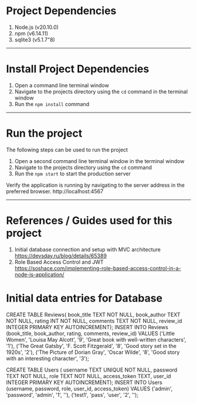 # Project Dependencies
1. Node.js (v20.10.0)
2. npm (v6.14.11)
3. sqlite3 (v5.1.7"8)

--------

# Install Project Dependencies
1. Open a command line terminal window
2. Navigate to the projects directory using the `cd` command in the terminal window
3. Run the `npm install` command

--------

# Run the project
The following steps can be used to run the project

1. Open a second command line terminal window in the terminal window
2. Navigate to the projects directory using the `cd` command
5. Run the `npm start` to start the production server

Verify the application is running by navigating to the server address in
the preferred browser.
http://localhost:4567


--------


# References / Guides used for this project
1. Initial database connection and setup with MVC architecture 
    https://devsday.ru/blog/details/65389
2. Role Based Access Control and JWT 
    https://soshace.com/implementing-role-based-access-control-in-a-node-js-application/


# Initial data entries for Database
CREATE TABLE Reviews(
book_title TEXT NOT NULL,
book_author TEXT NOT NULL,
rating INT NOT NULL,
comments TEXT NOT NULL,
review_id INTEGER PRIMARY KEY AUTOINCREMENT);
INSERT INTO Reviews (book_title, book_author, rating, comments, review_id)
VALUES ('Little Women', 'Louisa May Alcott', '9', 'Great book with well-written characters', '1'),
('The Great Gatsby', 'F. Scott Fitzgerald', '8', 'Good story set in the 1920s', '2'),
('The Picture of Dorian Gray', 'Oscar Wilde', '8', 'Good story with an interesting character', '3');

CREATE TABLE Users (
username TEXT UNIQUE NOT NULL,
password TEXT NOT NULL,
role TEXT NOT NULL,
access_token TEXT,
user_id INTEGER PRIMARY KEY AUTOINCREMENT);
INSERT INTO Users (username, password, role, user_id, access_token)
VALUES ('admin', 'password', 'admin', '1', ''), ('test1', 'pass', 'user', '2', '');